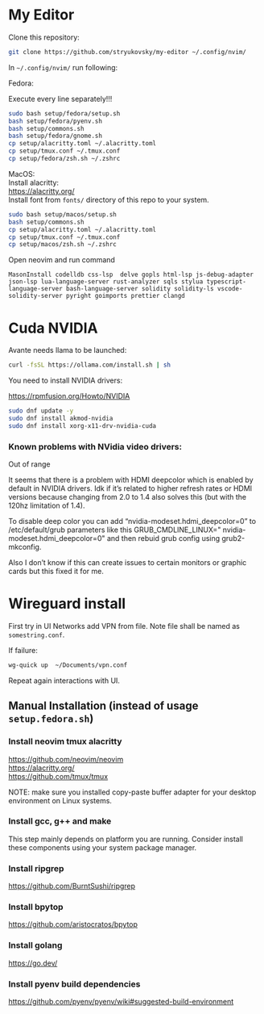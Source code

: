 # My Editor


Clone this repository:

```sh 
git clone https://github.com/stryukovsky/my-editor ~/.config/nvim/
```


In `~/.config/nvim/` run following:  

Fedora:  

Execute every line separately!!!  
```sh
sudo bash setup/fedora/setup.sh 
bash setup/fedora/pyenv.sh
bash setup/commons.sh
bash setup/fedora/gnome.sh
cp setup/alacritty.toml ~/.alacritty.toml
cp setup/tmux.conf ~/.tmux.conf
cp setup/fedora/zsh.sh ~/.zshrc
```

MacOS:  
Install alacritty:  
https://alacritty.org/  
Install font from `fonts/` directory of this repo to your system.   
```sh
sudo bash setup/macos/setup.sh 
bash setup/commons.sh
cp setup/alacritty.toml ~/.alacritty.toml
cp setup/tmux.conf ~/.tmux.conf
cp setup/macos/zsh.sh ~/.zshrc
```


Open neovim and run command
```
MasonInstall codelldb css-lsp  delve gopls html-lsp js-debug-adapter json-lsp lua-language-server rust-analyzer sqls stylua typescript-language-server bash-language-server solidity solidity-ls vscode-solidity-server pyright goimports prettier clangd
```

# Cuda NVIDIA
Avante needs llama to be launched: 

```sh
curl -fsSL https://ollama.com/install.sh | sh
```

You need to install NVIDIA drivers:  

https://rpmfusion.org/Howto/NVIDIA


```sh
sudo dnf update -y 
sudo dnf install akmod-nvidia 
sudo dnf install xorg-x11-drv-nvidia-cuda 
```


### Known problems with NVidia video drivers:  

Out of range

It seems that there is a problem with HDMI deepcolor which is enabled by default in NVIDIA drivers. Idk if it’s related to higher refresh rates or HDMI versions because changing from 2.0 to 1.4 also solves this (but with the 120hz limitation of 1.4).

To disable deep color you can add “nvidia-modeset.hdmi_deepcolor=0” to /etc/default/grub parameters like this GRUB_CMDLINE_LINUX="<other-parameters> nvidia-modeset.hdmi_deepcolor=0" and then rebuid grub config using grub2-mkconfig.

Also I don’t know if this can create issues to certain monitors or graphic cards but this fixed it for me.

# Wireguard install
First try in UI Networks add VPN from file. Note file shall be named as `somestring.conf`.  

If failure:

```sh
wg-quick up  ~/Documents/vpn.conf
```

Repeat again interactions with UI.  

## Manual Installation (instead of usage `setup.fedora.sh`)

### Install neovim tmux alacritty 

https://github.com/neovim/neovim   
https://alacritty.org/  
https://github.com/tmux/tmux  

NOTE: make sure you installed copy-paste buffer adapter for your desktop environment on Linux systems.  

### Install gcc, g++ and make

This step mainly depends on platform you are running. Consider install these components using your system package manager.  

### Install ripgrep

https://github.com/BurntSushi/ripgrep

### Install bpytop

https://github.com/aristocratos/bpytop  

### Install golang 

https://go.dev/

### Install pyenv build dependencies

https://github.com/pyenv/pyenv/wiki#suggested-build-environment
